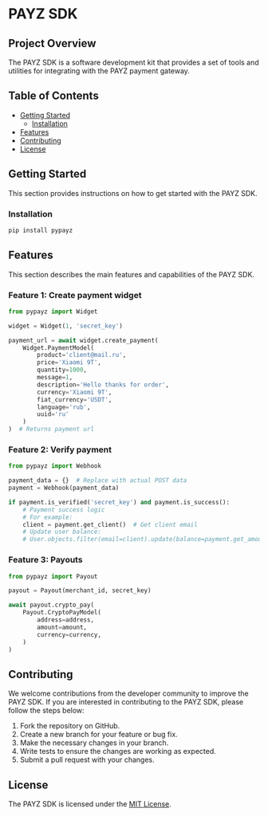 # PAYZ SDK

## Project Overview
 The PAYZ SDK is a software development kit that provides a set of tools and utilities for integrating with the PAYZ payment gateway.

## Table of Contents
 - [Getting Started](#getting-started)
    - [Installation](#installation)
 - [Features](#features)
 - [Contributing](#contributing)
 - [License](#license)

## Getting Started
This section provides instructions on how to get started with the PAYZ SDK.

### Installation
```bash
pip install pypayz
```

## Features
 This section describes the main features and capabilities of the PAYZ SDK.

### Feature 1: Create payment widget

```python
from pypayz import Widget

widget = Widget(1, 'secret_key')

payment_url = await widget.create_payment(
    Widget.PaymentModel(
        product='client@mail.ru',
        price='Xiaomi 9T',
        quantity=1000,
        message=1,
        description='Hello thanks for order',
        currency='Xiaomi 9T',
        fiat_currency='USDT',
        language='rub',
        uuid='ru'
    )
)  # Returns payment url
```


### Feature 2: Verify payment

```python
from pypayz import Webhook

payment_data = {}  # Replace with actual POST data
payment = Webhook(payment_data)

if payment.is_verified('secret_key') and payment.is_success():
    # Payment success logic
    # For example:
    client = payment.get_client()  # Get client email
    # Update user balance:
    # User.objects.filter(email=client).update(balance=payment.get_amount())
```

### Feature 3: Payouts

```python
from pypayz import Payout

payout = Payout(merchant_id, secret_key)

await payout.crypto_pay(
    Payout.CryptoPayModel(
        address=address,
        amount=amount,
        currency=currency,
    )
)
```

## Contributing
We welcome contributions from the developer community to improve the PAYZ SDK. If you are interested in contributing to the PAYZ SDK, please follow the steps below:

1. Fork the repository on GitHub.
2. Create a new branch for your feature or bug fix.
3. Make the necessary changes in your branch.
4. Write tests to ensure the changes are working as expected.
5. Submit a pull request with your changes.

## License
The PAYZ SDK is licensed under the [MIT License](LICENSE).
